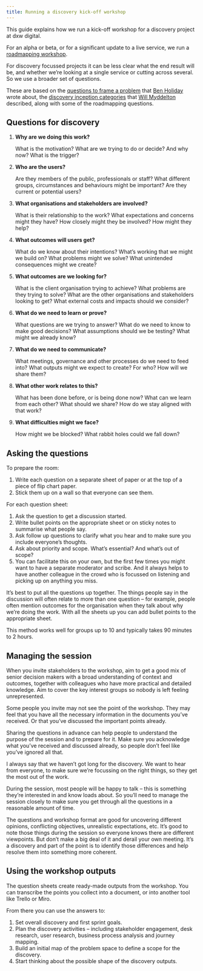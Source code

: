 ```yaml
---
title: Running a discovery kick-off workshop
---
```


This guide explains how we run a kick-off workshop for a discovery project at dxw digital.

For an alpha or beta, or for a significant update to a live service, we run a [roadmapping workshop](https://playbook.dxw.com/#/guides/running-a-roadmapping-workshop).

For discovery focussed projects it can be less clear what the end result will be, and whether we’re 
looking at a single service or cutting across several. So we use a broader set of questions.

These are based on the [questions to frame a problem](https://www.hollidazed.co.uk/2015/07/28/frame-the-problem)
that [Ben Holiday](https://twitter.com/BenHolliday) wrote about,
the [discovery inception categories](https://www.myddelton.co.uk/blog/setting-up-a-discovery)
that [Will Myddelton](https://twitter.com/myddelton) described, along with some of the roadmapping questions.

## Questions for discovery

1. **Why are we doing this work?**

   What is the motivation? What are we trying to do or decide? And why now? What is the trigger?

1. **Who are the users?**

   Are they members of the public, professionals or staff? What different groups, circumstances and behaviours might be important? Are they current or potential users?

1. **What organisations and stakeholders are involved?**

   What is their relationship to the work? What expectations and concerns might they have? How closely might they be involved? How might they help?

1. **What outcomes will users get?**

   What do we know about their intentions? What’s working that we might we build on? What problems might we solve? What unintended consequences might we create?

1. **What outcomes are we looking for?**

   What is the client organisation trying to achieve? What problems are they trying to solve? What are the other organisations and stakeholders looking to get? What external costs and impacts should we consider?

1. **What do we need to learn or prove?**

   What questions are we trying to answer? What do we need to know to make good decisions? What assumptions should we be testing? What might we already know?

1. **What do we need to communicate?**

   What meetings, governance and other processes do we need to feed into? What outputs might we expect to create? For who? How will we share them?

1. **What other work relates to this?**

   What has been done before, or is being done now? What can we learn from each other? What should we share? How do we stay aligned with that work?

1. **What difficulties might we face?**

   How might we be blocked? What rabbit holes could we fall down?

## Asking the questions

To prepare the room:

1. Write each question on a separate sheet of paper or at the top of a piece of flip chart paper.
1. Stick them up on a wall so that everyone can see them.

For each question sheet:

1. Ask the question to get a discussion started.
1. Write bullet points on the appropriate sheet or on sticky notes to summarise what people say.
1. Ask follow up questions to clarify what you hear and to make sure you include everyone’s thoughts.
1. Ask about priority and scope. What’s essential? And what’s out of scope?
1. You can facilitate this on your own, but the first few times you might want to have a separate moderator and scribe. And it always helps to have another colleague in the crowd who is focussed on listening and picking up on anything you miss.

It’s best to put all the questions up together. The things people say in the discussion will often relate to more than one question – for example, people often mention outcomes for the organisation when they talk about why we’re doing the work. With all the sheets up you can add bullet points to the appropriate sheet.

This method works well for groups up to 10 and typically takes 90 minutes to 2 hours.

## Managing the session

When you invite stakeholders to the workshop, aim to get a good mix of senior decision makers with a broad understanding of context and outcomes, together with colleagues who have more practical and detailed knowledge. Aim to cover the key interest groups so nobody is left feeling unrepresented.

Some people you invite may not see the point of the workshop. They may feel that you have all the necessary information in the documents you’ve received. Or that you’ve discussed the important points already.

Sharing the questions in advance can help people to understand the purpose of the session and to prepare for it. Make sure you acknowledge what you’ve received and discussed already, so people don’t feel like you’ve ignored all that.

I always say that we haven’t got long for the discovery. We want to hear from everyone, to make sure we’re focussing on the right things, so they get the most out of the work.

During the session, most people will be happy to talk – this is something they’re interested in and know loads about. So you’ll need to manage the session closely to make sure you get through all the questions in a reasonable amount of time.

The questions and workshop format are good for uncovering different opinions, conflicting objectives, unrealistic expectations, etc. It’s good to note those things during the session so everyone knows there are different viewpoints. But don’t make a big deal of it and derail your own meeting. It’s a discovery and part of the point is to identify those differences and help resolve them into something more coherent.

## Using the workshop outputs

The question sheets create ready-made outputs from the workshop. You can transcribe the points you collect into a document, or into another tool like Trello or Miro.

From there you can use the answers to:

1. Set overall discovery and first sprint goals.
1. Plan the discovery activities – including stakeholder engagement, desk research, user research, business process analysis and journey mapping.
1. Build an initial map of the problem space to define a scope for the discovery.
1. Start thinking about the possible shape of the discovery outputs.
